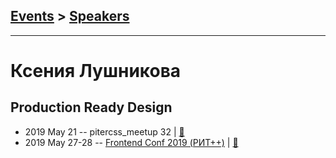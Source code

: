 ## [Events](../README.md) > [Speakers](../speakers.md)
---

# Ксения Лушникова

## Production Ready Design
- 2019 May 21 -- pitercss_meetup 32  | [:notebook:](https://pitercss.ru/32/pres/production-ready.pdf)  
- 2019 May 27-28 -- [Frontend Conf 2019 (РИТ++)](https://www.youtube.com/watch?v=AJU9IyIC3cc)  | [:notebook:](https://www.dropbox.com/sh/kg71jju3yvj5jqw/AABMFZTWElR2SsP_N345koW9a/FC.%20%D0%94%D0%B5%D0%BB%D0%B8%2B%D0%9A%D0%B0%D0%BB%D1%8C%D0%BA%D1%83%D1%82%D1%82%D0%B0/27.05/2.Production%20Ready%20Design_%D0%9A%D1%81%D0%B5%D0%BD%D0%B8%D1%8F%20%D0%9B%D1%83%D1%88%D0%BD%D0%B8%D0%BA%D0%BE%D0%B2%D0%B0_%D0%B2%D0%B5%D1%80.3.key?dl=0)  
